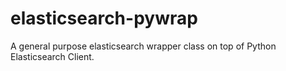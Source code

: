 # elasticsearch-pywrap

A general purpose elasticsearch wrapper class on top of Python Elasticsearch Client.
